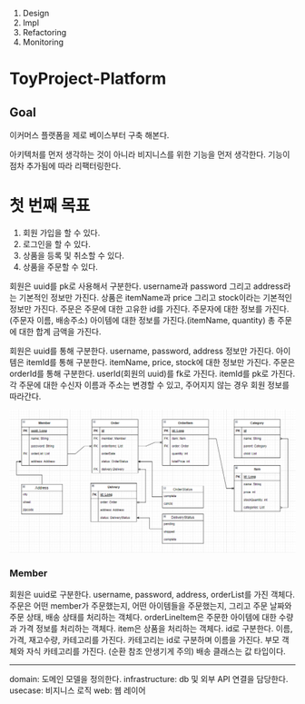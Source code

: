 1. Design
2. Impl
3. Refactoring
4. Monitoring

# ToyProject-Platform
## Goal
이커머스 플랫폼을 제로 베이스부터 구축 해본다. 

아키텍처를 먼저 생각하는 것이 아니라 비지니스를 위한 기능을 먼저 생각한다. 
기능이 점차 추가됨에 따라 리팩터링한다.


# 첫 번째 목표
1. 회원 가입을 할 수 있다.
2. 로그인을 할 수 있다.
3. 상품을 등록 및 취소할 수 있다.
4. 상품을 주문할 수 있다.

회원은 uuid를 pk로 사용해서 구분한다. username과 password 그리고 address라는 기본적인 정보만 가진다.
상품은 itemName과 price 그리고 stock이라는 기본적인 정보만 가진다.
주문은 주문에 대한 고유한 id를 가진다. 주문자에 대한 정보를 가진다. (주문자 이름, 배송주소)
아이템에 대한 정보를 가진다.(itemName, quantity)
총 주문에 대한 합계 금액을 가진다.

회원은 uuid를 통해 구분한다. username, password, address 정보만 가진다.
아이템은 itemId를 통해 구분한다. itemName, price, stock에 대한 정보만 가진다.
주문은 orderId를 통해 구분한다. userId(회원의 uuid)를 fk로 가진다. itemId를 pk로 가진다.
각 주문에 대한 수신자 이름과 주소는 변경할 수 있고, 주어지지 않는 경우 회원 정보를 따라간다.

![img_1.png](img_1.png)

### Member
회원은 uuid로 구분한다. username, password, address, orderList를 가진 객체다.
주문은 어떤 member가 주문했는지, 어떤 아이템들을 주문했는지, 그리고 주문 날짜와 주문 상태, 배송 상태를 처리하는 객체다.
orderLineItem은 주문한 아이템에 대한 수량과 가격 정보를 처리하는 객체다.
item은 상품을 처리하는 객체다. id로 구분한다. 이름, 가격, 재고수량, 카테고리를 가진다.
카테고리는 id로 구분하며 이름을 가진다. 부모 객체와 자식 카테고리를 가진다. (순환 참조 안생기게 주의)
배송 클래스는 값 타입이다.

---
domain: 도메인 모델을 정의한다.
infrastructure: db 및 외부 API 연결을 담당한다.
usecase: 비지니스 로직
web: 웹 레이어